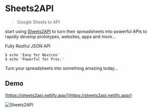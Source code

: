 # Sheets2API
> Google Sheets to API

start using [Sheets2API](https://sheets2api.netlify.app/) to turn their spreadsheets into powerful APIs to rapidly develop prototypes, websites, apps and more...

Fully Restful JSON API
```shell
$ echo 'Easy for Novices'
$ echo 'Powerful for Pros.'
```

Turn your spreadsheets into something amazing today...

## Demo
[https://sheets2api.netlify.app/](https://sheets2api.netlify.app/)

![Sheets2API](./sheets2APIDemo.gif)
